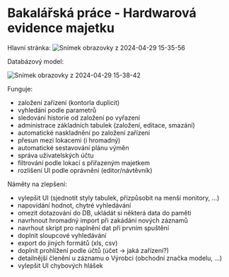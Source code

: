 
# Bakalářská práce - Hardwarová evidence majetku

Hlavní stránka:
![Snímek obrazovky z 2024-04-29 15-35-56](https://github.com/melicmic/bakalarka/assets/108867825/38b0d981-78b5-4c45-8fbd-6b708f8ec5d3)


Databázový model:

![Snímek obrazovky z 2024-04-29 15-38-42](https://github.com/melicmic/bakalarka/assets/108867825/2417d4ba-fbf9-4913-897f-807b6f32d03a)

Funguje:
- založení zařízení (kontorla duplicit)
- vyhledání podle parametrů
- sledování historie od založení po vyřazení
- administrace základních tabulek (založení, editace, smazání)
- automatické naskladnění po založení zařízení
- přesun mezi lokacemi (i hromadný)
- automatické sestavování plánu výměn
- správa uživatelských účtu
- filtrování podle lokací s přiřazeným majetkem
- rozlišení UI podle oprávnění (editor/návtěvník)

Náměty na zlepšení:
- vylepšit UI (sjednotit styly tabulek, přizpůsobit na menší monitory, ...)
- napovídání hodnot, chytré vyhledávání
- omezit dotazování do DB, ukládát si některá data do paměti
- navrhnout hromadný import při zakádání nových záznamů
- navrhout skript pro naplnění dat při prvním spuštění
- doplnit sloupcové vyhledávání
- export do jiných formátů (xls, csv)
- doplnit prohlížení podle účtů (účet -> jaká zařízení?)
- detailnější členění u záznamu o Výrobci (obchodní značka modelu, ...)
- vylepšit UI chybových hlášek

